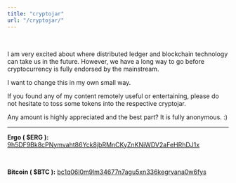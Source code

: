 ```yaml
---
title: "cryptojar"
url: "/cryptojar/"
---
```


<br>

I am very excited about where distributed ledger and blockchain technology can take us in the future. However, we have a long way to go before cryptocurrency is fully endorsed by the mainstream.

I want to change this in my own small way.

If you found any of my content remotely useful or entertaining, please do not hesitate to toss some tokens into the respective cryptojar.

Any amount is highly appreciated and the best part? It is fully anonymous. :)

<hr>

__Ergo ( $ERG ):__
[9h5DF9Bk8cPNymvaht86Yck8jbRMnCKyZnKNiWDV2aFeHRhDJ1x](https://explorer.ergoplatform.com/en/addresses/9h5DF9Bk8cPNymvaht86Yck8jbRMnCKyZnKNiWDV2aFeHRhDJ1x)

<br>

__Bitcoin ( $BTC ):__ [bc1q06l0m9lm34677n7agu5xn336kegrvana0w6fys](https://mempool.space/address/bc1q06l0m9lm34677n7agu5xn336kegrvana0w6fys)

<br>




